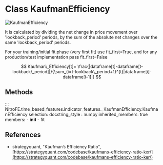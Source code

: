 


# Class KaufmanEfficiency

![KaufmanEfficiency](https://media.giphy.com/media/dlaAsgQ74zJA3U3ARb/giphy.gif)

It is calculated by dividing the net change in price movement over 'lookback_period' periods,
by the sum of the absolute net changes over the same 'lookback_period' periods.

For your training/initial fit phase (very first fit) use fit_first=True, and for any production/test implementation pass fit_first=False

$$
Kaufman\_Efficiency[t]=  \frac{|dataframe[t]-dataframe[t-lookback\_period]|}{\sum_{i=t-lookback\_period+1}^{t}|dataframe[i]-dataframe[i-1]|}
$$


## Methods

::: NitroFE.time_based_features.indicator_features._KaufmanEfficiency.KaufmanEfficiency
    selection:
        docstring_style : numpy
        inherited_members: true
        members:
        - __init__
        - fit

References
----------
* strategyquant, "Kaufman’s Efficiency Ratio",
    [https://strategyquant.com/codebase/kaufmans-efficiency-ratio-ker/](https://strategyquant.com/codebase/kaufmans-efficiency-ratio-ker/)